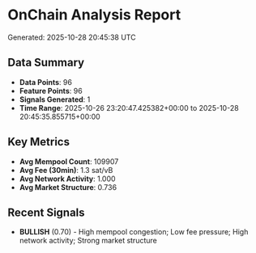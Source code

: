 # OnChain Analysis Report
Generated: 2025-10-28 20:45:38 UTC

## Data Summary
- **Data Points**: 96
- **Feature Points**: 96
- **Signals Generated**: 1
- **Time Range**: 2025-10-26 23:20:47.425382+00:00 to 2025-10-28 20:45:35.855715+00:00

## Key Metrics
- **Avg Mempool Count**: 109907
- **Avg Fee (30min)**: 1.3 sat/vB
- **Avg Network Activity**: 1.000
- **Avg Market Structure**: 0.736

## Recent Signals
- **BULLISH** (0.70) - High mempool congestion; Low fee pressure; High network activity; Strong market structure
